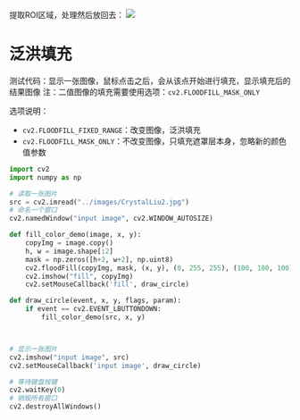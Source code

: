 提取ROI区域，处理然后放回去：
![](https://img2018.cnblogs.com/blog/1446249/202001/1446249-20200127224159506-1908311584.png)

# 泛洪填充
测试代码：显示一张图像，鼠标点击之后，会从该点开始进行填充，显示填充后的结果图像
注：二值图像的填充需要使用选项：`cv2.FLOODFILL_MASK_ONLY`

选项说明：
- `cv2.FLOODFILL_FIXED_RANGE`：改变图像，泛洪填充
- `cv2.FLOODFILL_MASK_ONLY`：不改变图像，只填充遮罩层本身，忽略新的颜色值参数

```python
import cv2
import numpy as np

# 读取一张图片
src = cv2.imread("../images/CrystalLiu2.jpg")
# 命名一个窗口
cv2.namedWindow("input image", cv2.WINDOW_AUTOSIZE)

def fill_color_demo(image, x, y):
    copyImg = image.copy()
    h, w = image.shape[:2]
    mask = np.zeros([h+2, w+2], np.uint8)
    cv2.floodFill(copyImg, mask, (x, y), (0, 255, 255), (100, 100, 100), (50, 50, 50), cv2.FLOODFILL_FIXED_RANGE)
    cv2.imshow("fill", copyImg)
    cv2.setMouseCallback('fill', draw_circle)

def draw_circle(event, x, y, flags, param):
    if event == cv2.EVENT_LBUTTONDOWN:
        fill_color_demo(src, x, y)



# 显示一张图片
cv2.imshow("input image", src)
cv2.setMouseCallback('input image', draw_circle)

# 等待键盘按键
cv2.waitKey(0)
# 销毁所有窗口
cv2.destroyAllWindows()
```
